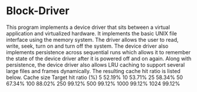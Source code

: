 # Block-Driver

This program implements a device driver that sits between a virtual application and virtualized hardware. It implements the basic UNIX file interface using the memory system. The driver allows the user to read, write, seek, turn on and turn off the system. The device driver also implements persistence across sequential runs which allows it to remember the state of the device driver after it is powered off and on again. Along with persistence, the device driver also allows LRU caching to support several large files and frames dynamically. The resulting cache hit ratio is listed below.
Cache size Target hit ratio (%)
5             52.19%
10            53.71%
25            58.34%
50            67.34%
100           88.02%
250           99.12%
500           99.12%
1000          99.12%
1024          99.12%
